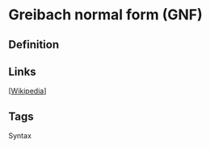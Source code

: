 # Greibach normal form (GNF)

## Definition


## Links


[[Wikipedia](http://en.wikipedia.org/wiki/Greibach_normal_form)]

## Tags
Syntax


